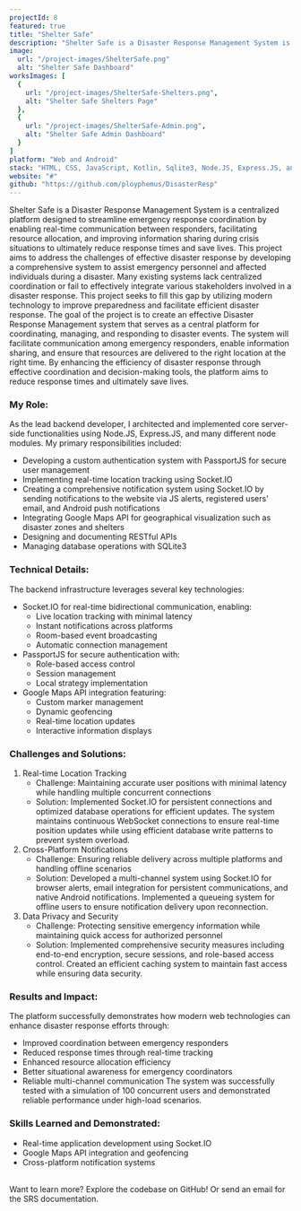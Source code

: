 ```yaml
---
projectId: 8
featured: true
title: "Shelter Safe"
description: "Shelter Safe is a Disaster Response Management System is a centralized platform designed to streamline emergency response coordination by enabling real-time communication between responders, facilitating resource allocation, and improving information sharing during crisis situations to ultimately reduce response times and save lives."
image:
  url: "/project-images/ShelterSafe.png"
  alt: "Shelter Safe Dashboard"
worksImages: [
  {
    url: "/project-images/ShelterSafe-Shelters.png",
    alt: "Shelter Safe Shelters Page"
  }, 
  {
    url: "/project-images/ShelterSafe-Admin.png",
    alt: "Shelter Safe Admin Dashboard"
  }
]
platform: "Web and Android"
stack: "HTML, CSS, JavaScript, Kotlin, Sqlite3, Node.JS, Express.JS, and EJS"
website: "#"
github: "https://github.com/ployphemus/DisasterResp"
---
```


Shelter Safe is a Disaster Response Management System is a centralized platform designed to streamline emergency response coordination by enabling real-time communication between responders, facilitating resource allocation, and improving information sharing during crisis situations to ultimately reduce response times and save lives. This project aims to address the challenges of effective disaster response by developing a comprehensive system to assist emergency personnel and affected individuals during a disaster. Many existing systems lack centralized coordination or fail to effectively integrate various stakeholders involved in a disaster response. This project seeks to fill this gap by utilizing modern technology to improve preparedness and facilitate efficient disaster response. The goal of the project is to create an effective Disaster Response Management system that serves as a central platform for coordinating, managing, and responding to disaster events. The system will facilitate communication among emergency responders, enable information sharing, and ensure that resources are delivered to the right location at the right time. By enhancing the efficiency of disaster response through effective coordination and decision-making tools, the platform aims to reduce response times and ultimately save lives.

### My Role:
As the lead backend developer, I architected and implemented core server-side functionalities using Node.JS, Express.JS, and many different node modules. My primary responsibilities included:
- Developing a custom authentication system with PassportJS for secure user management
- Implementing real-time location tracking using Socket.IO
- Creating a comprehensive notification system using Socket.IO by sending notifications to the website via JS alerts, registered users' email, and Android push notifications
- Integrating Google Maps API for geographical visualization such as disaster zones and shelters
- Designing and documenting RESTful APIs
- Managing database operations with SQLite3

### Technical Details:
The backend infrastructure leverages several key technologies:
- Socket.IO for real-time bidirectional communication, enabling:
  - Live location tracking with minimal latency
  - Instant notifications across platforms
  - Room-based event broadcasting
  - Automatic connection management
- PassportJS for secure authentication with:
  - Role-based access control
  - Session management
  - Local strategy implementation
- Google Maps API integration featuring:
  - Custom marker management
  - Dynamic geofencing
  - Real-time location updates
  - Interactive information displays

<div class="md-chall-div">

### Challenges and Solutions:

<ol>
  <li>
    Real-time Location Tracking
    <ul>
      <li>Challenge: Maintaining accurate user positions with minimal latency while handling multiple concurrent connections</li>
      <li>Solution: Implemented Socket.IO for persistent connections and optimized database operations for efficient updates. The system maintains continuous WebSocket connections to ensure real-time position updates while using efficient database write patterns to prevent system overload.</li>
    </ul>
  </li>
  <li>
    Cross-Platform Notifications
    <ul>
      <li>Challenge: Ensuring reliable delivery across multiple platforms and handling offline scenarios</li>
      <li>Solution: Developed a multi-channel system using Socket.IO for browser alerts, email integration for persistent communications, and native Android notifications. Implemented a queueing system for offline users to ensure notification delivery upon reconnection.</li>
    </ul>
  </li>
  <li>
    Data Privacy and Security
    <ul>
      <li>Challenge: Protecting sensitive emergency information while maintaining quick access for authorized personnel</li>
      <li>Solution: Implemented comprehensive security measures including end-to-end encryption, secure sessions, and role-based access control. Created an efficient caching system to maintain fast access while ensuring data security.</li>
    </ul>
  </li>
</ol>

</div>

### Results and Impact:
The platform successfully demonstrates how modern web technologies can enhance disaster response efforts through:
- Improved coordination between emergency responders
- Reduced response times through real-time tracking
- Enhanced resource allocation efficiency
- Better situational awareness for emergency coordinators
- Reliable multi-channel communication
  The system was successfully tested with a simulation of 100 concurrent users and demonstrated reliable performance under high-load scenarios.

### Skills Learned and Demonstrated:
- Real-time application development using Socket.IO
- Google Maps API integration and geofencing
- Cross-platform notification systems

<br>
Want to learn more? Explore the codebase on GitHub! Or send an email for the SRS documentation.
